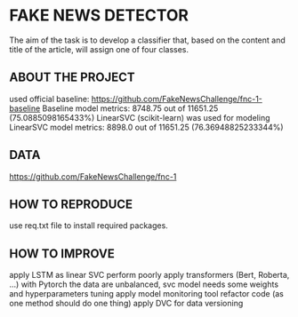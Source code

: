 # FAKE NEWS DETECTOR
The aim of the task is to develop a classifier that, based on the content and title of the article, will assign one of four classes.

## ABOUT THE PROJECT
used official baseline: https://github.com/FakeNewsChallenge/fnc-1-baseline
Baseline model metrics: 8748.75 out of 11651.25  (75.0885098165433%)
LinearSVC (scikit-learn) was used for modeling
LinearSVC model metrics: 8898.0 out of 11651.25   (76.36948825233344%)

## DATA
https://github.com/FakeNewsChallenge/fnc-1

## HOW TO REPRODUCE
use req.txt file to install required packages.

## HOW TO IMPROVE
apply LSTM as linear SVC perform poorly
apply transformers (Bert, Roberta, ...) with Pytorch
the data are unbalanced, svc model needs some weights and hyperparameters tuning
apply model monitoring tool
refactor code (as one method should do one thing)
apply DVC for data versioning